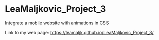 # LeaMaljkovic_Project_3
Integrate a mobile website with animations in CSS

Link to my web page: https://leamaljk.github.io/LeaMaljkovic_Project_3/

